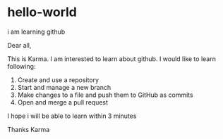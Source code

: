 # hello-world
i am learning github

Dear all,

This is Karma. I am interested to learn about github.  I would like to learn following:
1. Create and use a repository
2. Start and manage a new branch
3. Make changes to a file and push them to GitHub as commits
4. Open and merge a pull request

I hope i will be able to learn within 3 minutes

Thanks
Karma
